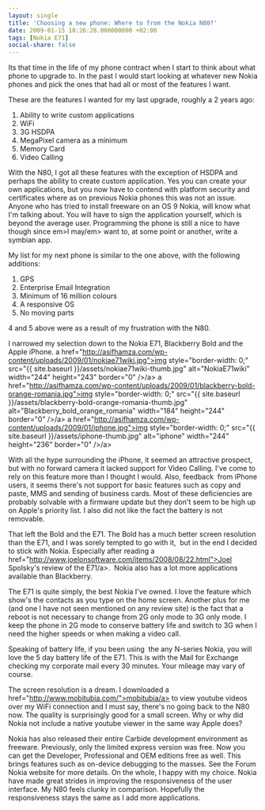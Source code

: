 ```yaml
---
layout: single
title: 'Choosing a new phone: Where to from the Nokia N80?'
date: 2009-01-15 18:26:28.000000000 +02:00
tags: [Nokia E71]
social-share: false
---
```


Its that time in the life of my phone contract when I start to think about what phone to upgrade to. In the past I would start looking at whatever new Nokia phones and pick the ones that had all or most of the features I want.

These are the features I wanted for my last upgrade, roughly a 2 years ago:
1. Ability to write custom applications
2. WiFi
3. 3G HSDPA
4. MegaPixel camera as a minimum
5. Memory Card
6. Video Calling

With the N80, I got all these features with the exception of HSDPA and perhaps the ability to create custom application. Yes you can create your own applications, but you now have to contend with platform security and certificates where as on previous Nokia phones this was not an issue. Anyone who has tried to install freeware on an OS 9 Nokia, will know what I'm talking about. You will have to sign the application yourself, which is beyond the average user. Programming the phone is still a nice to have though since em>I may/em> want to, at some point or another, write a symbian app.

My list for my next phone is similar to the one above, with the following additions:
1. GPS
2. Enterprise Email Integration
3. Minimum of 16 million colours
4. A responsive OS
5. No moving parts

4 and 5 above were as a result of my frustration with the N80.

I narrowed my selection down to the Nokia E71, Blackberry Bold and the Apple iPhone.
a href="http://asifhamza.com/wp-content/uploads/2009/01/nokiae71wiki.jpg">img style="border-width: 0;" src="{{ site.baseurl }}/assets/nokiae71wiki-thumb.jpg" alt="NokiaE71wiki" width="244" height="243" border="0" />/a> a href="http://asifhamza.com/wp-content/uploads/2009/01/blackberry-bold-orange-romania.jpg">img style="border-width: 0;" src="{{ site.baseurl }}/assets/blackberry-bold-orange-romania-thumb.jpg" alt="Blackberry_bold_orange_romania" width="184" height="244" border="0" />/a> a href="http://asifhamza.com/wp-content/uploads/2009/01/iphone.jpg">img style="border-width: 0;" src="{{ site.baseurl }}/assets/iphone-thumb.jpg" alt="iphone" width="244" height="236" border="0" />/a>

With all the hype surrounding the iPhone, it seemed an attractive prospect, but with no forward camera it lacked support for Video Calling. I've come to rely on this feature more than I thought I would. Also, feedback  from iPhone users, it seems there's not support for basic features such as copy and paste, MMS and sending of business cards. Most of these deficiencies are probably solvable with a firmware update but they don't seem to be high up on Apple's priority list. I also did not like the fact the battery is not removable.

That left the Bold and the E71. The Bold has a much better screen resolution than the E71, and I was sorely tempted to go with it,  but in the end I decided to stick with Nokia. Especially after reading a href="http://www.joelonsoftware.com/items/2008/08/22.html">Joel Spolsky's review of the E71/a>.  Nokia also has a lot more applications available than Blackberry.

The E71 is quite simply, the best Nokia I've owned. I love the feature which show's the contacts as you type on the home screen. Another plus for me (and one I have not seen mentioned on any review site) is the fact that a reboot is not necessary to change from 2G only mode to 3G only mode. I keep the phone in 2G mode to conserve battery life and switch to 3G when I need the higher speeds or when making a video call.

Speaking of battery life, if you been using  the any N-series Nokia, you will love the 5 day battery life of the E71. This is with the Mail for Exchange checking my corporate mail every 30 minutes. Your mileage may vary of course.

The screen resolution is a dream. I downloaded a href="http://www.mobitubia.com/">mobitubia/a> to view youtube videos over my WiFi connection and I must say, there's no going back to the N80 now. The quality is surprisingly good for a small screen. Why or why did Nokia not include a native youtube viewer in the same way Apple does?

Nokia has also released their entire Carbide development environment as freeware. Previously, only the limited express version was free. Now you can get the Developer, Professional and OEM editions free as well. This brings features such as on-device debugging to the masses. See the Forum Nokia website for more details.
On the whole, I happy with my choice. Nokia have made great strides in improving the responsiveness of the user interface. My N80 feels clunky in comparison. Hopefully the responsiveness stays the same as I add more applications.
